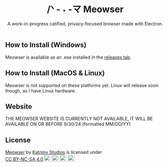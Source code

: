 <h1 align="center">
  /ᐠ - ˕ -マ
  Meowser
</h1>
<div align="center">
  A work-in-progress catified, privacy-focused browser made with Electron.
</div>

<br />

<h2>How to Install (Windows)</h2>
<p>Meowser is available as an .exe installed in the <a href="https://github.com/katniny/meowser/releases">releases tab</a>.</p>

<h2>How to Install (MacOS & Linux)</h2>
<p>Meowser is not supported on these platforms yet. Linux will release soon though, as I have Linux hardware.</p>

<h2>Website</h2>
<p>THE MEOWSER WEBSITE IS CURRENTLY NOT AVAILABLE, IT WILL BE AVAILABLE ON OR BEFORE 9/30/24 (formatted MM/DD/YY)</p>

<h2>License</h2>
<p xmlns:cc="http://creativecommons.org/ns#" xmlns:dct="http://purl.org/dc/terms/"><a property="dct:title" rel="cc:attributionURL" href="https://github.com/katniny/meowser">Meowser</a> by <a rel="cc:attributionURL dct:creator" property="cc:attributionName" href="https://transs.social/u?id=katniny">Katniny Studios</a> is licensed under <a href="https://creativecommons.org/licenses/by-nc-sa/4.0/?ref=chooser-v1" target="_blank" rel="license noopener noreferrer" style="display:inline-block;">CC BY-NC-SA 4.0<img style="height:22px!important;margin-left:3px;vertical-align:text-bottom;" src="https://mirrors.creativecommons.org/presskit/icons/cc.svg?ref=chooser-v1" alt=""><img style="height:22px!important;margin-left:3px;vertical-align:text-bottom;" src="https://mirrors.creativecommons.org/presskit/icons/by.svg?ref=chooser-v1" alt=""><img style="height:22px!important;margin-left:3px;vertical-align:text-bottom;" src="https://mirrors.creativecommons.org/presskit/icons/nc.svg?ref=chooser-v1" alt=""><img style="height:22px!important;margin-left:3px;vertical-align:text-bottom;" src="https://mirrors.creativecommons.org/presskit/icons/sa.svg?ref=chooser-v1" alt=""></a></p> 
